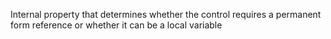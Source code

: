 ﻿Internal property that determines whether the control
requires a permanent form reference or whether it can
be a local variable